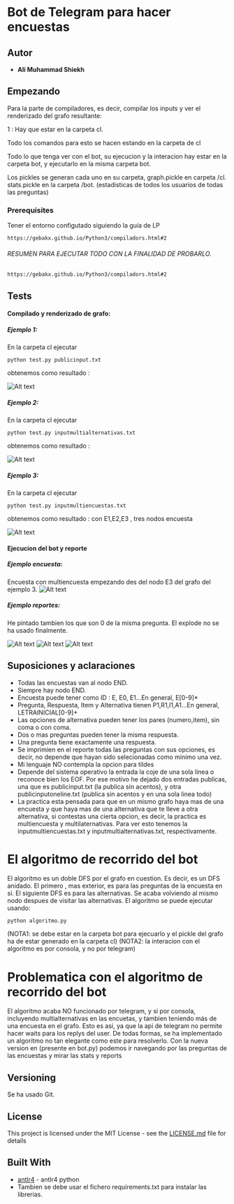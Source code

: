 # Bot de Telegram para hacer encuestas

## Autor
* **Ali Muhammad Shiekh** 
## Empezando
Para la parte de compiladores, es decir, compilar los inputs
y ver el renderizado del grafo resultante:

1 : Hay que estar en la carpeta cl. 

Todo los comandos para esto se hacen estando en la carpeta de cl

Todo lo que tenga ver con el bot, su ejecucion y la interacion hay estar en la carpeta bot, y 
ejecutarlo en la misma carpeta bot.

Los pickles se generan cada uno en su carpeta, graph.pickle en carpeta /cl.
stats.pickle en la carpeta /bot. (estadisticas de todos los usuarios de todas las preguntas)
### Prerequisites
Tener el entorno configutado siguiendo la guía de LP

```
https://gebakx.github.io/Python3/compiladors.html#2
```
###### RESUMEN PARA EJECUTAR TODO CON LA FINALIDAD DE PROBARLO.

```
https://gebakx.github.io/Python3/compiladors.html#2
```
## Tests

#### Compilado y renderizado de grafo:
##### Ejemplo 1:
En la carpeta cl ejecutar

```
python test.py publicinput.txt
```
obtenemos como resultado : 

![Alt text](./images/publicinput.png?raw=true "publicinput")

##### Ejemplo 2:
En la carpeta cl ejecutar

```
python test.py inputmultialternativas.txt
```
obtenemos como resultado : 

![Alt text](./images/inputmultialternativas.png?raw=true "inputmultialternativas")

##### Ejemplo 3:
En la carpeta cl ejecutar

```
python test.py inputmultiencuestas.txt
```
obtenemos como resultado : con E1,E2,E3 , tres nodos encuesta

![Alt text](./images/inputmultiencuestas.png?raw=true "inputmultiencuestas")

#### Ejecucion del bot y reporte


##### Ejemplo encuesta:

Encuesta con multiencuesta empezando des del nodo E3 del grafo del ejemplo 3.
![Alt text](./images/multiencuestas.png?raw=true "multiencuestas")


##### Ejemplo reportes:
He pintado tambien los que son 0 de la misma pregunta.
El explode  no se ha usado finalmente.

![Alt text](./images/report.png?raw=true "report")
![Alt text](./images/bar.png?raw=true "bar")
![Alt text](./images/pie.png?raw=true "pie")


## Suposiciones y aclaraciones
* Todas las encuestas van al nodo END.
* Siempre hay nodo END.
* Encuesta puede tener como ID : E, E0, E1...En general, E[0-9]*
* Pregunta, Respuesta, Item y Alternativa tienen P1,R1,I1,A1...En general, LETRAINICIAL[0-9]+
* Las opciones de alternativa pueden tener los pares (numero,item), sin coma o con coma.
* Dos o mas preguntas pueden tener la misma respuesta.
* Una pregunta tiene exactamente una respuesta.
* Se imprimien en el reporte todas las preguntas con sus opciones, es decir, no depende que hayan sido selecionadas como
 minimo una vez.
* Mi lenguaje NO contempla la opcion para tildes
* Depende del sistema operativo la entrada la coje de una sola linea o reconoce bien los EOF. Por ese motivo he
dejado dos entradas publicas, una que es publicinput.txt (la publica sin acentos), y otra  publicinputoneline.txt (publica sin acentos y en una sola
linea todo)
* La practica esta pensada para que en un mismo grafo haya mas de una encuesta y que haya mas de una alternativa que te
lleve a otra alternativa, si contestas una cierta opcion, es decir, la practica es multiencuesta y multilaternativas.
Para ver esto tenemos la inputmultiencuestas.txt y inputmultialternativas.txt, respectivamente. 

# El algoritmo de recorrido del bot

El algoritmo es un doble DFS por el grafo en cuestion. Es decir, es un DFS anidado. El primero , mas exterior, es para
las preguntas de la encuesta en si. El siguiente DFS es para las alternativas. Se acaba volviendo al mismo nodo despues de
visitar las alternativas. El algoritmo se puede ejecutar usando: 

```
python algoritmo.py
```
(NOTA1: se debe estar en la carpeta bot para ejecuarlo y el pickle del grafo ha de estar generado en
la carpeta cl)
(NOTA2: la interacion con el algoritmo es por consola, y no por telegram)
# Problematica con el algoritmo de recorrido del bot
El algoritmo acaba NO funcionado por telegram, y si por consola, incluyendo multialternativas en las encuetas, 
y tambien teniendo más de una encuesta en el grafo. Esto es así, ya que la api de telegram no permite hacer waits para
los replys del user. De todas formas, se ha implementado un algoritmo no tan elegante como este para resolverlo. Con la 
nueva  version en (presente en bot.py) podemos ir navegando por las preguntas de las encuestas y mirar las stats y reports

## Versioning
Se ha usado Git.
## License
This project is licensed under the MIT License - see the [LICENSE.md](LICENSE.md) file for details
## Built With
* [antlr4](https://www.antlr.org/) - antlr4 python
* Tambien se debe usar el fichero requirements.txt para instalar las librerias.
